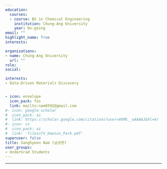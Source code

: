 ```yaml
---
education:
  courses:
  - course: BS in Chemical Engineering
    institution: Chung-Ang University
    year: On-going
email: ""
highlight_name: True
interests:

organizations:
- name: Chung-Ang University
  url: ""
role: 
social:

interests:
- Data-Driven Materials Discovery


- icon: envelope
  icon_pack: fas
  link: mailto:nam6592@gmail.com
#- icon: google-scholar
#  icon_pack: ai
#  link: https://scholar.google.com/citations?user=XKMG__wAAAAJ&hl=kr
#- icon: cv
#  icon_pack: ai
#  link: 'files/CV_Haesun_Park.pdf'
superuser: false
title: Sanghyeon Nam (남상현)
user_groups:
- UnderGrad Students
---
```


---


